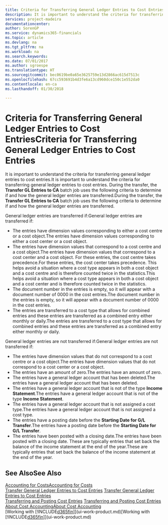 ```yaml
---
title: Criteria for Transferring General Ledger Entries to Cost Entries | Microsoft Docs
description: It is important to understand the criteria for transferring general ledger entries to cost entries. During the transfer, the **Transfer GL Entries to CA** batch job uses the following criteria to determine if and how the general ledger entries are transferred.
services: project-madeira
documentationcenter: 
author: SorenGP
ms.service: dynamics365-financials
ms.topic: article
ms.devlang: na
ms.tgt_pltfrm: na
ms.workload: na
ms.search.keywords: 
ms.date: 07/01/2017
ms.author: sgroespe
ms.translationtype: HT
ms.sourcegitcommit: bec0619be0a65e3625759e13d2866ac615d7513c
ms.openlocfilehash: 67cc593691b4d3fe6a13cd960dce150c1e552da0
ms.contentlocale: en-ca
ms.lasthandoff: 01/30/2018

---
```

# <a name="criteria-for-transferring-general-ledger-entries-to-cost-entries"></a><span data-ttu-id="2a800-104">Criteria for Transferring General Ledger Entries to Cost Entries</span><span class="sxs-lookup"><span data-stu-id="2a800-104">Criteria for Transferring General Ledger Entries to Cost Entries</span></span>
<span data-ttu-id="2a800-105">It is important to understand the criteria for transferring general ledger entries to cost entries.</span><span class="sxs-lookup"><span data-stu-id="2a800-105">It is important to understand the criteria for transferring general ledger entries to cost entries.</span></span> <span data-ttu-id="2a800-106">During the transfer, the **Transfer GL Entries to CA** batch job uses the following criteria to determine if and how the general ledger entries are transferred.</span><span class="sxs-lookup"><span data-stu-id="2a800-106">During the transfer, the **Transfer GL Entries to CA** batch job uses the following criteria to determine if and how the general ledger entries are transferred.</span></span>  

<span data-ttu-id="2a800-107">General ledger entries are transferred if:</span><span class="sxs-lookup"><span data-stu-id="2a800-107">General ledger entries are transferred if:</span></span>  

-   <span data-ttu-id="2a800-108">The entries have dimension values corresponding to either a cost centre or a cost object.</span><span class="sxs-lookup"><span data-stu-id="2a800-108">The entries have dimension values corresponding to either a cost center or a cost object.</span></span>  
-   <span data-ttu-id="2a800-109">The entries have dimension values that correspond to a cost centre and a cost object.</span><span class="sxs-lookup"><span data-stu-id="2a800-109">The entries have dimension values that correspond to a cost center and a cost object.</span></span> <span data-ttu-id="2a800-110">For these entries, the cost centre takes precedence.</span><span class="sxs-lookup"><span data-stu-id="2a800-110">For these entries, the cost center takes precedence.</span></span> <span data-ttu-id="2a800-111">This helps avoid a situation where a cost type appears in both a cost object and a cost centre and is therefore counted twice in the statistics.</span><span class="sxs-lookup"><span data-stu-id="2a800-111">This helps avoid a situation where a cost type appears in both a cost object and a cost center and is therefore counted twice in the statistics.</span></span>  
-   <span data-ttu-id="2a800-112">The document number in the entries is empty, so it will appear with a document number of 0000 in the cost entries.</span><span class="sxs-lookup"><span data-stu-id="2a800-112">The document number in the entries is empty, so it will appear with a document number of 0000 in the cost entries.</span></span>  
-   <span data-ttu-id="2a800-113">The entries are transferred to a cost type that allows for combined entries and these entries are transferred as a combined entry either monthly or daily.</span><span class="sxs-lookup"><span data-stu-id="2a800-113">The entries are transferred to a cost type that allows for combined entries and these entries are transferred as a combined entry either monthly or daily.</span></span>  

<span data-ttu-id="2a800-114">General ledger entries are not transferred if:</span><span class="sxs-lookup"><span data-stu-id="2a800-114">General ledger entries are not transferred if:</span></span>  

-   <span data-ttu-id="2a800-115">The entries have dimension values that do not correspond to a cost centre or a cost object.</span><span class="sxs-lookup"><span data-stu-id="2a800-115">The entries have dimension values that do not correspond to a cost center or a cost object.</span></span>  
-   <span data-ttu-id="2a800-116">The entries have an amount of zero.</span><span class="sxs-lookup"><span data-stu-id="2a800-116">The entries have an amount of zero.</span></span>  
-   <span data-ttu-id="2a800-117">The entries have a general ledger account that has been deleted.</span><span class="sxs-lookup"><span data-stu-id="2a800-117">The entries have a general ledger account that has been deleted.</span></span>  
-   <span data-ttu-id="2a800-118">The entries have a general ledger account that is not of the type **Income Statement**.</span><span class="sxs-lookup"><span data-stu-id="2a800-118">The entries have a general ledger account that is not of the type **Income Statement**.</span></span>  
-   <span data-ttu-id="2a800-119">The entries have a general ledger account that is not assigned a cost type.</span><span class="sxs-lookup"><span data-stu-id="2a800-119">The entries have a general ledger account that is not assigned a cost type.</span></span>  
-   <span data-ttu-id="2a800-120">The entries have a posting date before the **Starting Date for G/L Transfer**.</span><span class="sxs-lookup"><span data-stu-id="2a800-120">The entries have a posting date before the **Starting Date for G/L Transfer**.</span></span>  
-   <span data-ttu-id="2a800-121">The entries have been posted with a closing date.</span><span class="sxs-lookup"><span data-stu-id="2a800-121">The entries have been posted with a closing date.</span></span> <span data-ttu-id="2a800-122">These are typically entries that set back the balance of the income statement at the end of the year.</span><span class="sxs-lookup"><span data-stu-id="2a800-122">These are typically entries that set back the balance of the income statement at the end of the year.</span></span>  

## <a name="see-also"></a><span data-ttu-id="2a800-123">See Also</span><span class="sxs-lookup"><span data-stu-id="2a800-123">See Also</span></span>  
[<span data-ttu-id="2a800-124">Accounting for Costs</span><span class="sxs-lookup"><span data-stu-id="2a800-124">Accounting for Costs</span></span>](finance-manage-cost-accounting.md)  
 <span data-ttu-id="2a800-125">[Transfer General Ledger Entries to Cost Entries](finance-how-to-transfer-general-ledger-entries-to-cost-entries.md) </span><span class="sxs-lookup"><span data-stu-id="2a800-125">[Transfer General Ledger Entries to Cost Entries](finance-how-to-transfer-general-ledger-entries-to-cost-entries.md) </span></span>  
 <span data-ttu-id="2a800-126">[Transferring and Posting Cost Entries](finance-transfer-and-post-cost-entries.md) </span><span class="sxs-lookup"><span data-stu-id="2a800-126">[Transferring and Posting Cost Entries](finance-transfer-and-post-cost-entries.md) </span></span>  
 [<span data-ttu-id="2a800-127">About Cost Accounting</span><span class="sxs-lookup"><span data-stu-id="2a800-127">About Cost Accounting</span></span>](finance-about-cost-accounting.md)  
 <span data-ttu-id="2a800-128">[Working with [!INCLUDE[d365fin](includes/d365fin_md.md)]](ui-work-product.md)</span><span class="sxs-lookup"><span data-stu-id="2a800-128">[Working with [!INCLUDE[d365fin](includes/d365fin_md.md)]](ui-work-product.md)</span></span>

